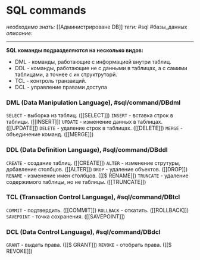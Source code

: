 # SQL commands
*необходимо знать:* [[Администрироване DB]]
*теги:* #sql #базы_данных 
*описание:*

---
**SQL команды подразделяются на несколько видов:**
-  DML - команды, работающие с информацией внутри таблиц.
- DDL - команды, работающие не с данными в таблицах, а с самими таблицами, а точнее с их структруторй.
- TCL - контроль транзакций.
- DCL - управление правами доступа 


### DML (Data Manipulation Language), #sql/command/DBdml
`SELECT` - выборка из таблиц. ([[SELECT]])
`INSERT` - вставка строк в таблицы. ([[INSERT]])
`UPDATE` - изменение данных в таблицах. ([[UPDATE]])
`DELETE` - удаление строк в таблицах. ([[DELETE]])
`MERGE` - объединение команд. ([[MERGE]])

### DDL (Data Definition Language), #sql/command/DBddl
`CREATE` - создание таблиц. ([[CREATE]])
`ALTER` - изменение струтуры, добавление столбцов. ([[ALTER]])
`DROP` - удаление объектов. ([[DROP]])
`RENAME` - изменение имен столбцов. ([[$ RENAME]])
`TRUNCATE` - удаление содержимого таблицы, но не таблицы. ([[TRUNCATE]])

### TCL (Transaction Control Language), #sql/command/DBtcl
`COMMIT` - подтвердить. ([[COMMIT]])
`ROLLBACK` - откатить. ([[ROLLBACK]])
`SAVEPOINT` - точка сохранения. ([[SAVEPOINT]])

### DCL (Data Control Language), #sql/command/DBdcl
`GRANT` - выдать права. ([[$ GRANT]])
`REVOKE` - отобрать права. ([[$ REVOKE]])



